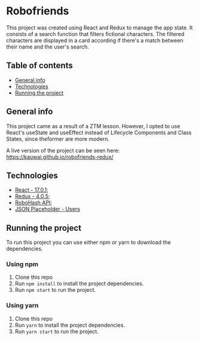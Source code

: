 # Robofriends

This project was created using React and Redux to manage the app state. It consists of a search function that filters fictional characters. The filtered characters are displayed in a card according if there's a match between their name and the user's search.

## Table of contents

- [General info](#general-info)
- [Technologies](#technologies)
- [Running the project](#running-the-project)

## General info

This project came as a result of a ZTM lesson. However, I opted to use React's useState and useEffect instead of Lifecycle Components and Class States, since theformer are more modern.

A live version of the project can be seen here: <https://kauwai.github.io/robofriends-redux/>

## Technologies

- [React - 17.0.1](https://reactjs.org/);
- [Redux - 4.0.5](https://redux.js.org/);
- [RoboHash API](https://robohash.org/);
- [JSON Placeholder - Users](https://jsonplaceholder.typicode.com/users)

## Running the project

To run this project you can use either npm or yarn to download the dependencies.

### Using npm

1. Clone this repo
2. Run `npm install` to install the project dependencies.
3. Run `npm start` to run the project.

### Using yarn

1. Clone this repo
2. Run `yarn` to install the project dependencies.
3. Run `yarn start` to run the project.
